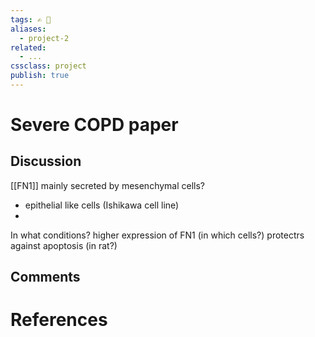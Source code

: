 ```yaml
---
tags: ✍️ 🔖
aliases: 
  - project-2
related:
  - ...
cssclass: project
publish: true
---
```

# Severe COPD paper

## Discussion
[[FN1]]
mainly secreted by mesenchymal cells?
- epithelial like cells (Ishikawa cell line)
- 
In what conditions?
higher expression of FN1 (in which cells?) protectrs against apoptosis (in rat?)


## Comments


# References

